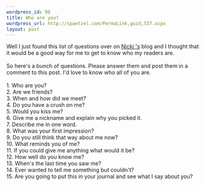 ```yaml
--- 
wordpress_id: 98
title: Who are you?
wordpress_url: http://spaetzel.com/PermaLink,guid,537.aspx
layout: post
---
```

Well I just found this list of questions over on <a href="http://imdreaminggreen.blogspot.com/2005/08/indulge-me.html">Nicki
        's</a> blog and I thought that it would be a good way for me to get to know who my
        readers are.
        <br />
        <br />
        So here's a bunch of questions. Please answer them and post them in a comment to this
        post. I'd love to know who all of you are.<br />
        <br />
        1. Who are you?<br />
        2. Are we friends?<br />
        3. When and how did we meet?<br />
        4. Do you have a crush on me?<br />
        5. Would you kiss me?<br />
        6. Give me a nickname and explain why you picked it.<br />
        7. Describe me in one word.<br />
        8. What was your first impression?<br />
        9. Do you still think that way about me now?<br />
        10. What reminds you of me?<br />
        11. If you could give me anything what would it be?<br />
        12. How well do you know me?<br />
        13. When's the last time you saw me?<br />
        14. Ever wanted to tell me something but couldn't?<br />
        15. Are you going to put this in your journal and see what I say about you?<img width="0" height="0" src="http://spaetzel.com/aggbug.ashx?id=537" />
